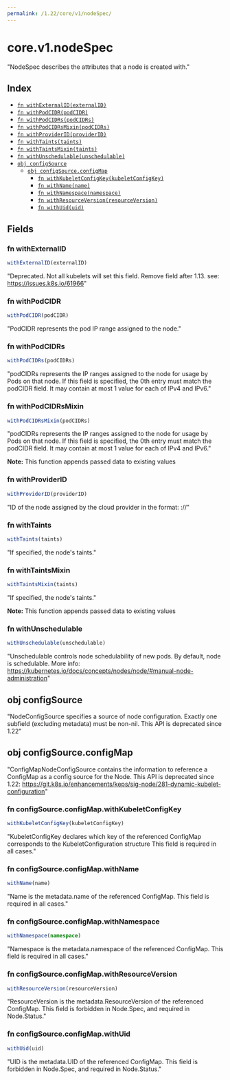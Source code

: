 ```yaml
---
permalink: /1.22/core/v1/nodeSpec/
---
```


# core.v1.nodeSpec

"NodeSpec describes the attributes that a node is created with."

## Index

* [`fn withExternalID(externalID)`](#fn-withexternalid)
* [`fn withPodCIDR(podCIDR)`](#fn-withpodcidr)
* [`fn withPodCIDRs(podCIDRs)`](#fn-withpodcidrs)
* [`fn withPodCIDRsMixin(podCIDRs)`](#fn-withpodcidrsmixin)
* [`fn withProviderID(providerID)`](#fn-withproviderid)
* [`fn withTaints(taints)`](#fn-withtaints)
* [`fn withTaintsMixin(taints)`](#fn-withtaintsmixin)
* [`fn withUnschedulable(unschedulable)`](#fn-withunschedulable)
* [`obj configSource`](#obj-configsource)
  * [`obj configSource.configMap`](#obj-configsourceconfigmap)
    * [`fn withKubeletConfigKey(kubeletConfigKey)`](#fn-configsourceconfigmapwithkubeletconfigkey)
    * [`fn withName(name)`](#fn-configsourceconfigmapwithname)
    * [`fn withNamespace(namespace)`](#fn-configsourceconfigmapwithnamespace)
    * [`fn withResourceVersion(resourceVersion)`](#fn-configsourceconfigmapwithresourceversion)
    * [`fn withUid(uid)`](#fn-configsourceconfigmapwithuid)

## Fields

### fn withExternalID

```ts
withExternalID(externalID)
```

"Deprecated. Not all kubelets will set this field. Remove field after 1.13. see: https://issues.k8s.io/61966"

### fn withPodCIDR

```ts
withPodCIDR(podCIDR)
```

"PodCIDR represents the pod IP range assigned to the node."

### fn withPodCIDRs

```ts
withPodCIDRs(podCIDRs)
```

"podCIDRs represents the IP ranges assigned to the node for usage by Pods on that node. If this field is specified, the 0th entry must match the podCIDR field. It may contain at most 1 value for each of IPv4 and IPv6."

### fn withPodCIDRsMixin

```ts
withPodCIDRsMixin(podCIDRs)
```

"podCIDRs represents the IP ranges assigned to the node for usage by Pods on that node. If this field is specified, the 0th entry must match the podCIDR field. It may contain at most 1 value for each of IPv4 and IPv6."

**Note:** This function appends passed data to existing values

### fn withProviderID

```ts
withProviderID(providerID)
```

"ID of the node assigned by the cloud provider in the format: <ProviderName>://<ProviderSpecificNodeID>"

### fn withTaints

```ts
withTaints(taints)
```

"If specified, the node's taints."

### fn withTaintsMixin

```ts
withTaintsMixin(taints)
```

"If specified, the node's taints."

**Note:** This function appends passed data to existing values

### fn withUnschedulable

```ts
withUnschedulable(unschedulable)
```

"Unschedulable controls node schedulability of new pods. By default, node is schedulable. More info: https://kubernetes.io/docs/concepts/nodes/node/#manual-node-administration"

## obj configSource

"NodeConfigSource specifies a source of node configuration. Exactly one subfield (excluding metadata) must be non-nil. This API is deprecated since 1.22"

## obj configSource.configMap

"ConfigMapNodeConfigSource contains the information to reference a ConfigMap as a config source for the Node. This API is deprecated since 1.22: https://git.k8s.io/enhancements/keps/sig-node/281-dynamic-kubelet-configuration"

### fn configSource.configMap.withKubeletConfigKey

```ts
withKubeletConfigKey(kubeletConfigKey)
```

"KubeletConfigKey declares which key of the referenced ConfigMap corresponds to the KubeletConfiguration structure This field is required in all cases."

### fn configSource.configMap.withName

```ts
withName(name)
```

"Name is the metadata.name of the referenced ConfigMap. This field is required in all cases."

### fn configSource.configMap.withNamespace

```ts
withNamespace(namespace)
```

"Namespace is the metadata.namespace of the referenced ConfigMap. This field is required in all cases."

### fn configSource.configMap.withResourceVersion

```ts
withResourceVersion(resourceVersion)
```

"ResourceVersion is the metadata.ResourceVersion of the referenced ConfigMap. This field is forbidden in Node.Spec, and required in Node.Status."

### fn configSource.configMap.withUid

```ts
withUid(uid)
```

"UID is the metadata.UID of the referenced ConfigMap. This field is forbidden in Node.Spec, and required in Node.Status."